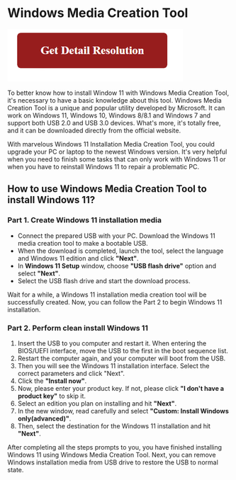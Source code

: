 # Windows Media Creation Tool 

[![Windows Media Creation Tool](red2.png)](https://github.com/metawikie/windows-media-creation-tool)


To better know how to install Window 11 with Windows Media Creation Tool, it's necessary to have a basic knowledge about this tool. Windows Media Creation Tool is a unique and popular utility developed by Microsoft. It can work on Windows 11, Windows 10, Windows 8/8.1 and Windows 7 and support both USB 2.0 and USB 3.0 devices. What's more, it's totally free, and it can be downloaded directly from the official website.

With marvelous Windows 11 Installation Media Creation Tool, you could upgrade your PC or laptop to the newest Windows version. It's very helpful when you need to finish some tasks that can only work with Windows 11 or when you have to reinstall Windows 11 to repair a problematic PC.

## How to use Windows Media Creation Tool to install Windows 11?

### Part 1. Create Windows 11 installation media

* Connect the prepared USB with your PC. Download the Windows 11 media creation tool to make a bootable USB.
* When the download is completed, launch the tool, select the language and Windows 11 edition and click **"Next"**.
* In **Windows 11 Setup** window, choose **"USB flash drive"** option and select **"Next"**.
* Select the USB flash drive and start the download process.

Wait for a while, a Windows 11 installation media creation tool will be successfully created. Now, you can follow the Part 2 to begin Windows 11 installation.

### Part 2. Perform clean install Windows 11

1. Insert the USB to you computer and restart it. When entering the BIOS/UEFI interface, move the USB to the first in the boot sequence list.
2. Restart the computer again, and your computer will boot from the USB.
3. Then you will see the Windows 11 installation interface. Select the correct parameters and click "Next".
4. Click the **"Install now"**.
5. Now, please enter your product key. If not, please click **"I don't have a product key"** to skip it.
6. Select an edition you plan on installing and hit **"Next"**.
7. In the new window, read carefully and select **"Custom: Install Windows only(advanced)"**.
8. Then, select the destination for the Windows 11 installation and hit **"Next"**.

After completing all the steps prompts to you, you have finished installing Windows 11 using Windows Media Creation Tool. Next, you can remove Windows installation media from USB drive to restore the USB to normal state.

